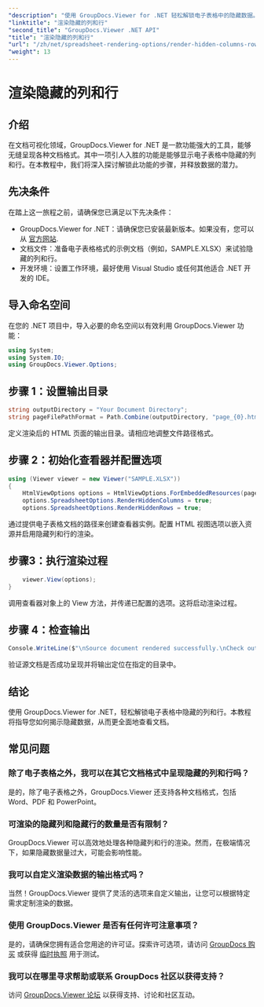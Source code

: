 ```yaml
---
"description": "使用 GroupDocs.Viewer for .NET 轻松解锁电子表格中的隐藏数据。按照我们的分步指南，显示隐藏的列和行。"
"linktitle": "渲染隐藏的列和行"
"second_title": "GroupDocs.Viewer .NET API"
"title": "渲染隐藏的列和行"
"url": "/zh/net/spreadsheet-rendering-options/render-hidden-columns-rows/"
"weight": 13
---
```


# 渲染隐藏的列和行

## 介绍
在文档可视化领域，GroupDocs.Viewer for .NET 是一款功能强大的工具，能够无缝呈现各种文档格式。其中一项引人入胜的功能是能够显示电子表格中隐藏的列和行。在本教程中，我们将深入探讨解锁此功能的步骤，并释放数据的潜力。
## 先决条件
在踏上这一旅程之前，请确保您已满足以下先决条件：
- GroupDocs.Viewer for .NET：请确保您已安装最新版本。如果没有，您可以从 [官方网站](https://releases。groupdocs.com/viewer/net/).
- 文档文件：准备电子表格格式的示例文档（例如，SAMPLE.XLSX）来试验隐藏的列和行。
- 开发环境：设置工作环境，最好使用 Visual Studio 或任何其他适合 .NET 开发的 IDE。
## 导入命名空间
在您的 .NET 项目中，导入必要的命名空间以有效利用 GroupDocs.Viewer 功能：
```csharp
using System;
using System.IO;
using GroupDocs.Viewer.Options;
```
## 步骤 1：设置输出目录
```csharp
string outputDirectory = "Your Document Directory";
string pageFilePathFormat = Path.Combine(outputDirectory, "page_{0}.html");
```
定义渲染后的 HTML 页面的输出目录。请相应地调整文件路径格式。
## 步骤 2：初始化查看器并配置选项
```csharp
using (Viewer viewer = new Viewer("SAMPLE.XLSX"))
{
    HtmlViewOptions options = HtmlViewOptions.ForEmbeddedResources(pageFilePathFormat);
    options.SpreadsheetOptions.RenderHiddenColumns = true;
    options.SpreadsheetOptions.RenderHiddenRows = true;
```
通过提供电子表格文档的路径来创建查看器实例。配置 HTML 视图选项以嵌入资源并启用隐藏列和行的渲染。
## 步骤3：执行渲染过程
```csharp
    viewer.View(options);
}
```
调用查看器对象上的 View 方法，并传递已配置的选项。这将启动渲染过程。
## 步骤 4：检查输出
```csharp
Console.WriteLine($"\nSource document rendered successfully.\nCheck output in {outputDirectory}.");
```
验证源文档是否成功呈现并将输出定位在指定的目录中。
## 结论
使用 GroupDocs.Viewer for .NET，轻松解锁电子表格中隐藏的列和行。本教程将指导您如何揭示隐藏数据，从而更全面地查看文档。
## 常见问题
### 除了电子表格之外，我可以在其它文档格式中呈现隐藏的列和行吗？
是的，除了电子表格之外，GroupDocs.Viewer 还支持各种文档格式，包括 Word、PDF 和 PowerPoint。
### 可渲染的隐藏列和隐藏行的数量是否有限制？
GroupDocs.Viewer 可以高效地处理各种隐藏列和行的渲染。然而，在极端情况下，如果隐藏数据量过大，可能会影响性能。
### 我可以自定义渲染数据的输出格式吗？
当然！GroupDocs.Viewer 提供了灵活的选项来自定义输出，让您可以根据特定需求定制渲染的数据。
### 使用 GroupDocs.Viewer 是否有任何许可注意事项？
是的，请确保您拥有适合您用途的许可证。探索许可选项，请访问 [GroupDocs 购买](https://purchase.groupdocs.com/buy) 或获得 [临时执照](https://purchase.groupdocs.com/temporary-license/) 用于测试。
### 我可以在哪里寻求帮助或联系 GroupDocs 社区以获得支持？
访问 [GroupDocs.Viewer 论坛](https://forum.groupdocs.com/c/viewer/9) 以获得支持、讨论和社区互动。